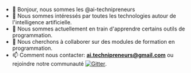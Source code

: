 - 👋 Bonjour, nous sommes les @ai-technipreneurs
- 👀 Nous sommes intéressés par toutes les technologies autour de l'intelligence artificielle.
- 🌱 Nous sommes actuellement en train d'apprendre certains outils de programmation.
- 💞️ Nous cherchons à collaborer sur des modules de formation en programmation.
- 📫 Comment nous contacter: **ai.technipreneurs@gmail.com** ou rejoindre notre communauté [![Gitter](https://badges.gitter.im/ai-technipreneurs/community.svg)](https://gitter.im/ai-technipreneurs/community?utm_source=badge&utm_medium=badge&utm_campaign=pr-badge).

<!---
ai-technipreneurs/ai-technipreneurs is a ✨ special ✨ repository because its `README.md` (this file) appears on your GitHub profile.
You can click the Preview link to take a look at your changes.
--->





